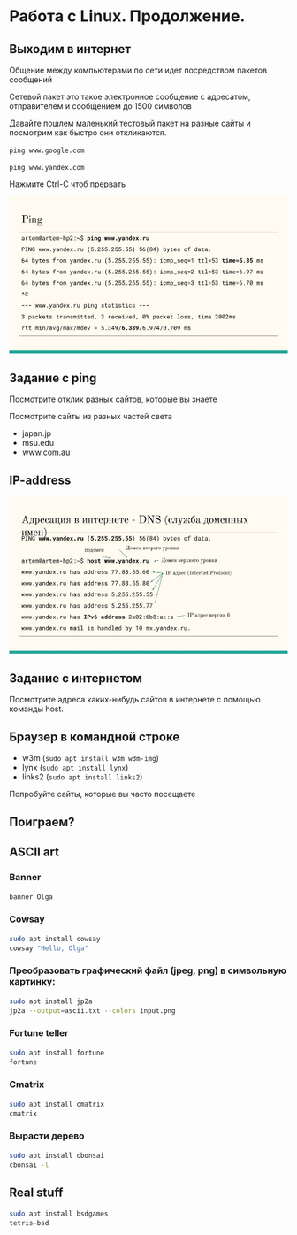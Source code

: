 # Работа с Linux. Продолжение.

## Выходим в интернет

Общение между компьютерами по сети идет посредством пакетов сообщений

Сетевой пакет это такое электронное сообщение с адресатом, отправителем и сообщением до 1500 символов

Давайте пошлем маленький тестовый пакет на разные сайты и посмотрим как быстро они откликаются.

`ping www.google.com`

`ping www.yandex.com`

Нажмите Ctrl-C чтоб прервать

![it3-linux-net1.jpg](../img/it3-linux-net1.jpg)

## Задание с ping

Посмотрите отклик разных сайтов, которые вы знаете

Посмотрите сайты из разных частей света

* japan.jp
* msu.edu
* www.com.au


## IP-address

![it3-linux-net2.jpg](../img/it3-linux-net2.jpg)

## Задание с интернетом

Посмотрите адреса каких-нибудь сайтов в интернете с помощью команды host.

## Браузер в командной строке

* w3m (`sudo apt install w3m w3m-img`)
* lynx (`sudo apt install lynx`)
* links2 (`sudo apt install links2`)

Попробуйте сайты, которые вы часто посещаете



## Поиграем?

## ASCII art

### Banner

`banner Olga`

### Cowsay

```bash
sudo apt install cowsay
cowsay "Hello, Olga"
```

### Преобразовать графический файл (jpeg, png) в символьную картинку:

```bash
sudo apt install jp2a
jp2a --output=ascii.txt --colors input.png
```
### Fortune teller

```bash
sudo apt install fortune
fortune
```

### Cmatrix

```bash
sudo apt install cmatrix
cmatrix
```

### Вырасти дерево

```bash
sudo apt install cbonsai
cbonsai -l
```

## Real stuff

```bash
sudo apt install bsdgames
tetris-bsd
```

